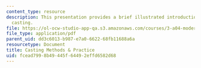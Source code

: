 ```yaml
---
content_type: resource
description: This presentation provides a brief illustrated introduction to metal
  casting.
file: https://ol-ocw-studio-app-qa.s3.amazonaws.com/courses/3-a04-modern-blacksmithing-and-physical-metallurgy-fall-2008/fcead7998b49445f64492effd6582d68_MIT3_A04f08_lec_casting.pdf
file_type: application/pdf
parent_uid: dd3c6013-b987-e7a0-6622-68fb11688a6a
resourcetype: Document
title: Casting Methods & Practice
uid: fcead799-8b49-445f-6449-2effd6582d68
---
```

